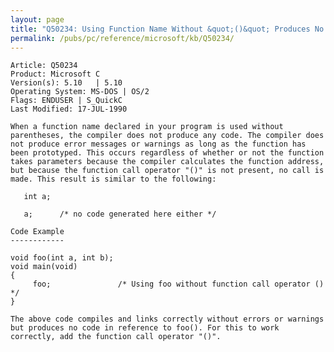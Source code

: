 ```yaml
---
layout: page
title: "Q50234: Using Function Name Without &quot;()&quot; Produces No Code"
permalink: /pubs/pc/reference/microsoft/kb/Q50234/
---
```


	Article: Q50234
	Product: Microsoft C
	Version(s): 5.10   | 5.10
	Operating System: MS-DOS | OS/2
	Flags: ENDUSER | S_QuickC
	Last Modified: 17-JUL-1990
	
	When a function name declared in your program is used without
	parentheses, the compiler does not produce any code. The compiler does
	not produce error messages or warnings as long as the function has
	been prototyped. This occurs regardless of whether or not the function
	takes parameters because the compiler calculates the function address,
	but because the function call operator "()" is not present, no call is
	made. This result is similar to the following:
	
	   int a;
	
	   a;      /* no code generated here either */
	
	Code Example
	------------
	
	void foo(int a, int b);
	void main(void)
	{
	     foo;               /* Using foo without function call operator () */
	}
	
	The above code compiles and links correctly without errors or warnings
	but produces no code in reference to foo(). For this to work
	correctly, add the function call operator "()".
